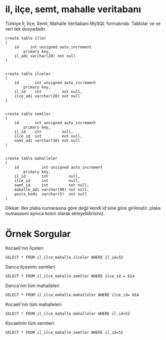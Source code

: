 # il, ilçe, semt, mahalle veritabanı
Türkiye İl, İlçe, Semt, Mahalle Veritabanı MySQL formatında. Tablolar ve ve veri tek dosyadadır.

```
create table iller
(
    id     int unsigned auto_increment
        primary key,
    il_adi varchar(20) not null
)


create table ilceler
(
    id       int unsigned auto_increment
        primary key,
    il_id    int         not null,
    ilce_adi varchar(20) not null
)


create table semtler
(
    id       int unsigned auto_increment
        primary key,
    il_id    int         null,
    ilce_id  int         not null,
    semt_adi varchar(30) not null
)


create table mahalleler
(
    id          int unsigned auto_increment
        primary key,
    il_id       int         null,
    ilce_id     int         null,
    semt_id     int         not null,
    mahalle_adi varchar(90) not null,
    posta_kodu  varchar(5)  not null
)
```

Dikkat: iller plaka numarasına göre değil kendi id'sine göre girilmiştir. plaka numasasını aynıca kolon olarak ekleyebilirisiniz.

# Örnek Sorgular
Kocaeli'nin İlçeleri
```
SELECT * FROM il_ilce_mahalle.ilceler WHERE il_id=52
```

Darıca ilçesinin semtleri
```
SELECT * FROM il_ilce_mahalle.semtler WHERE ilce_id = 614
```

Darıca'nın tüm mahalleleri
```
SELECT * FROM il_ilce_mahalle.mahalleler WHERE ilce_id= 614
```

Kocaeli'nin tüm mahalleleri
```
SELECT * FROM il_ilce_mahalle.mahalleler WHERE il_id=52
```

Kocaelinin tüm semtleri
```
SELECT * FROM il_ilce_mahalle.semtler WHERE il_id=52
```

                 
